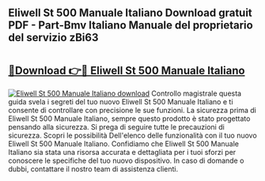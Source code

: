 ## Eliwell St 500 Manuale Italiano Download gratuit PDF - Part-Bmv Italiano Manuale del proprietario del servizio zBi63

# <h2><a href="http://dfbmum.blite.top/?on=Eliwell+St+500+Manuale+Italiano">🔗Download 👉🔴 Eliwell St 500 Manuale Italiano</a></h2>

[![Eliwell St 500 Manuale Italiano download](https://i.imgur.com/lujVjoI.png)](http://dfbmum.blite.top/?on=Eliwell+St+500+Manuale+Italiano)
Controllo magistrale questa guida svela i segreti del tuo nuovo Eliwell St 500 Manuale Italiano e ti consente di controllare con precisione le sue funzioni. La sicurezza prima di Eliwell St 500 Manuale Italiano, sempre questo prodotto è stato progettato pensando alla sicurezza. Si prega di seguire tutte le precauzioni di sicurezza. Scopri le possibilità Dell'elenco delle funzionalità con il tuo nuovo Eliwell St 500 Manuale Italiano. Confidiamo che Eliwell St 500 Manuale Italiano sia stata una risorsa accurata e dettagliata per i tuoi sforzi per conoscere le specifiche del tuo nuovo dispositivo. In caso di domande o dubbi, contattare il nostro team di assistenza clienti.
